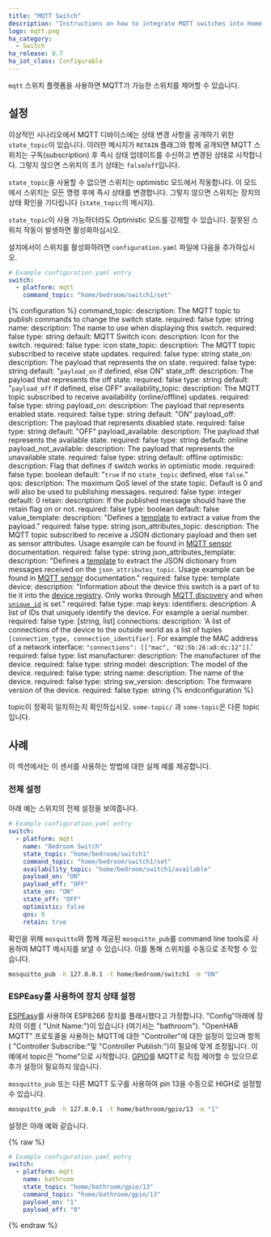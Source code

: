```yaml
---
title: "MQTT Switch"
description: "Instructions on how to integrate MQTT switches into Home Assistant."
logo: mqtt.png
ha_category:
  - Switch
ha_release: 0.7
ha_iot_class: Configurable
---
```


`mqtt` 스위치 플랫폼을 사용하면 MQTT가 가능한 스위치를 제어할 수 있습니다.

## 설정

이상적인 시나리오에서 MQTT 디바이스에는 상태 변경 사항을 공개하기 위한 `state_topic`이 있습니다. 이러한 메시지가 `RETAIN` 플래그와 함께 공개되면 MQTT 스위치는 구독(subscription) 후 즉시 상태 업데이트를 수신하고 변경된 상태로 시작합니다. 그렇지 않으면 스위치의 초기 상태는 `false`/`off`입니다.

`state_topic`을 사용할 수 없으면 스위치는 optimistic 모드에서 작동합니다. 이 모드에서 스위치는 모든 명령 후에 즉시 상태를 변경합니다. 그렇지 않으면 스위치는 장치의 상태 확인을 기다립니다 (`state_topic`의 메시지).

`state_topic`이 사용 가능하더라도 Optimistic 모드를 강제할 수 있습니다. 잘못된 스위치 작동이 발생하면 활성화하십시오.

설치에서이 스위치를 활성화하려면 `configuration.yaml` 파일에 다음을 추가하십시오.

```yaml
# Example configuration.yaml entry
switch:
  - platform: mqtt
    command_topic: "home/bedroom/switch1/set"
```

{% configuration %}
command_topic:
  description: The MQTT topic to publish commands to change the switch state.
  required: false
  type: string
name:
  description: The name to use when displaying this switch.
  required: false
  type: string
  default: MQTT Switch
icon:
  description: Icon for the switch.
  required: false
  type: icon
state_topic:
  description: The MQTT topic subscribed to receive state updates.
  required: false
  type: string
state_on:
  description: The payload that represents the on state.
  required: false
  type: string
  default: "`payload_on` if defined, else ON"
state_off:
  description: The payload that represents the off state.
  required: false
  type: string
  default: "`payload_off` if defined, else OFF"
availability_topic:
  description: The MQTT topic subscribed to receive availability (online/offline) updates.
  required: false
  type: string
payload_on:
  description: The payload that represents enabled state.
  required: false
  type: string
  default: "ON"
payload_off:
  description: The payload that represents disabled state.
  required: false
  type: string
  default: "OFF"
payload_available:
  description: The payload that represents the available state.
  required: false
  type: string
  default: online
payload_not_available:
  description: The payload that represents the unavailable state.
  required: false
  type: string
  default: offline
optimistic:
  description: Flag that defines if switch works in optimistic mode.
  required: false
  type: boolean
  default: "`true` if no `state_topic` defined, else `false`."
qos:
  description: The maximum QoS level of the state topic. Default is 0 and will also be used to publishing messages.
  required: false
  type: integer
  default: 0
retain:
  description: If the published message should have the retain flag on or not.
  required: false
  type: boolean
  default: false
value_template:
  description: "Defines a [template](/docs/configuration/templating/#processing-incoming-data) to extract a value from the payload."
  required: false
  type: string
json_attributes_topic:
  description: The MQTT topic subscribed to receive a JSON dictionary payload and then set as sensor attributes. Usage example can be found in [MQTT sensor](/integrations/sensor.mqtt/#json-attributes-topic-configuration) documentation.
  required: false
  type: string
json_attributes_template:
  description: "Defines a [template](/docs/configuration/templating/#processing-incoming-data) to extract the JSON dictionary from messages received on the `json_attributes_topic`. Usage example can be found in [MQTT sensor](/integrations/sensor.mqtt/#json-attributes-template-configuration) documentation."
  required: false
  type: template
device:
  description: "Information about the device this switch is a part of to tie it into the [device registry](https://developers.home-assistant.io/docs/en/device_registry_index.html). Only works through [MQTT discovery](/docs/mqtt/discovery/) and when [`unique_id`](#unique_id) is set."
  required: false
  type: map
  keys:
    identifiers:
      description: A list of IDs that uniquely identify the device. For example a serial number.
      required: false
      type: [string, list]
    connections:
      description: 'A list of connections of the device to the outside world as a list of tuples `[connection_type, connection_identifier]`. For example the MAC address of a network interface: `"connections": [["mac", "02:5b:26:a8:dc:12"]]`.'
      required: false
      type: list
    manufacturer:
      description: The manufacturer of the device.
      required: false
      type: string
    model:
      description: The model of the device.
      required: false
      type: string
    name:
      description: The name of the device.
      required: false
      type: string
    sw_version:
      description: The firmware version of the device.
      required: false
      type: string
{% endconfiguration %}

<div class='note warning'>

topic이 정확히 일치하는지 확인하십시오. `some-topic/` 과 `some-topic`은 다른 topic입니다.

</div>

## 사례

이 섹션에서는 이 센서를 사용하는 방법에 대한 실제 예를 제공합니다.

### 전체 설정

아래 예는 스위치의 전체 설정을 보여줍니다.

```yaml
# Example configuration.yaml entry
switch:
  - platform: mqtt
    name: "Bedroom Switch"
    state_topic: "home/bedroom/switch1"
    command_topic: "home/bedroom/switch1/set"
    availability_topic: "home/bedroom/switch1/available"
    payload_on: "ON"
    payload_off: "OFF"
    state_on: "ON"
    state_off: "OFF"
    optimistic: false
    qos: 0
    retain: true
```

확인을 위해 `mosquitto`와 함께 제공된 `mosquitto_pub`를 command line tools로 사용하여 MQTT 메시지를 보낼 수 있습니다. 이를 통해 스위치를 수동으로 조작할 수 있습니다.

```bash
mosquitto_pub -h 127.0.0.1 -t home/bedroom/switch1 -m "ON"
```

### ESPEasy를 사용하여 장치 상태 설정 

[ESPEasy](https://github.com/letscontrolit/ESPEasy)를 사용하여 ESP8266 장치를 플래시했다고 가정합니다. "Config"아래에 장치의 이름 ( "Unit Name:")이 있습니다 (여기서는 "bathroom"). "OpenHAB MQTT" 프로토콜을 사용하는 MQTT에 대한 "Controller"에 대한 설정이 있으며 항목 ( "Controller Subscribe:"및 "Controller Publish:")이 필요에 맞게 조정됩니다. 이 예에서 topic은 "home"으로 시작합니다. [GPIO](https://www.letscontrolit.com/wiki/index.php/GPIO)를 MQTT로 직접 제어할 수 있으므로 추가 설정이 필요하지 않습니다.

`mosquitto_pub` 또는 다른 MQTT 도구를 사용하여 pin 13을 수동으로 HIGH로 설정할 수 있습니다.

```bash
mosquitto_pub -h 127.0.0.1 -t home/bathroom/gpio/13 -m "1"
```

설정은 아래 예와 같습니다.

{% raw %}
```yaml
# Example configuration.yaml entry
switch:
  - platform: mqtt
    name: bathroom
    state_topic: "home/bathroom/gpio/13"
    command_topic: "home/bathroom/gpio/13"
    payload_on: "1"
    payload_off: "0"
```
{% endraw %}
